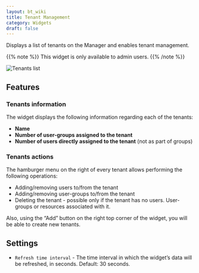 ```yaml
---
layout: bt_wiki
title: Tenant Management
category: Widgets
draft: false
---
```

Displays a list of tenants on the Manager and enables tenant management.

{{% note %}}
This widget is only available to admin users.
{{% /note %}}

![Tenants list]( /images/ui/widgets/tenants-list.png )


## Features

### Tenants information

The widget displays the following information regarding each of the tenants:

* **Name**
* **Number of user-groups assigned to the tenant**
* **Number of users directly assigned to the tenant** (not as part of groups)

### Tenants actions

The hamburger menu on the right of every tenant allows performing the following operations:

* Adding/removing users to/from the tenant
* Adding/removing user-groups to/from the tenant
* Deleting the tenant - possible only if the tenant has no users. User-groups or resources associated with it.

Also, using the “Add” button on the right top corner of the widget, you will be able to create new tenants.


## Settings
* `Refresh time interval` - The time interval in which the widget’s data will be refreshed, in seconds. Default: 30 seconds.
